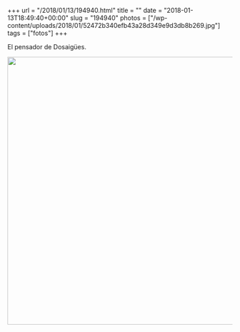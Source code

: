 +++
url = "/2018/01/13/194940.html"
title = ""
date = "2018-01-13T18:49:40+00:00"
slug = "194940"
photos = ["/wp-content/uploads/2018/01/52472b340efb43a28d349e9d3db8b269.jpg"]
tags = ["fotos"]
+++

El pensador de Dosaigües.

<img src="/wp-content/uploads/2018/01/52472b340efb43a28d349e9d3db8b269.jpg" width="600" height="600" />
